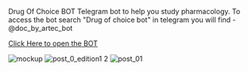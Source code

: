 Drug Of Choice BOT </h1>
Telegram bot to help you study pharmacology. To access the bot search "Drug of choice bot" in telegram you will find - @doc_by_artec_bot


<a href="https://t.me/doc_by_artec_bot">Click Here to open the BOT</a>

<img src="https://user-images.githubusercontent.com/67222042/125746025-13ddcd3e-f4d5-45cd-a68c-c0a42238b879.png" alt="mockup">

<img src="https://user-images.githubusercontent.com/67222042/125747407-973a1abf-735b-4599-b7a7-13ceded11327.png" alt="post_0_edition1 2">

<img src="https://user-images.githubusercontent.com/67222042/125746038-753f7396-17b7-49e6-abd6-5c4f322d0af9.png" alt="post_01">
 </p>
</div></div></body>                            </html>
